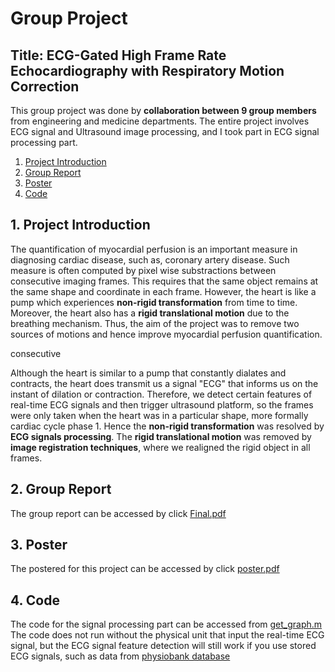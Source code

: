 # Group Project
## Title: ECG-Gated High Frame Rate Echocardiography with Respiratory Motion Correction
This group project was done by **collaboration between 9 group members** from engineering and medicine departments. The entire project involves ECG signal and Ultrasound image processing, and I took part in ECG signal processing part.

1. [Project Introduction](#intro)
2. [Group Report](#thesis)
3. [Poster](#ps)
4. [Code](#code)

<a name="intro"></a>
## 1. Project Introduction

The quantification of myocardial perfusion is an important measure in diagnosing cardiac disease, such as, coronary artery disease. Such measure is often computed by pixel wise substractions between consecutive imaging frames. This requires that the same object remains at the same shape and coordinate in each frame. However, the heart is like a pump which experiences **non-rigid transformation** from time to time. Moreover, the heart also has a **rigid translational motion** due to the breathing mechanism. Thus, the aim of the project was to remove two sources of motions and hence improve myocardial perfusion quantification.

consecutive

Although the heart is similar to a pump that constantly dialates and contracts, the heart does transmit us a signal "ECG" that informs us on the instant of dilation or contraction. Therefore, we detect certain features of real-time ECG signals and then trigger ultrasound platform, so the frames were only taken when the heart was in a particular shape, more formally cardiac cycle phase 1. Hence the **non-rigid transformation** was resolved by **ECG signals processing**. The **rigid translational motion** was removed by **image registration techniques**, where we realigned the rigid object in all frames. 

<a name="intro"></a>
## 2. Group Report

The group report can be accessed by click [Final.pdf](https://github.com/asdxaasas/3rdYearProject/blob/master/Final.pdf)

<a name="ps"></a>
## 3. Poster

The postered for this project can be accessed by click [poster.pdf](https://github.com/asdxaasas/3rdYearProject/blob/master/poster.pdf)

<a name="code"></a>
## 4. Code

The code for the signal processing part can be accessed from [get_graph.m](https://github.com/asdxaasas/3rdYearProject/blob/master/get_graph.m) 
The code does not run without the physical unit that input the real-time ECG signal, but the ECG signal feature detection will still work if you use stored ECG signals, such as data from [physiobank database](https://archive.physionet.org/physiobank/database/#ecg)



